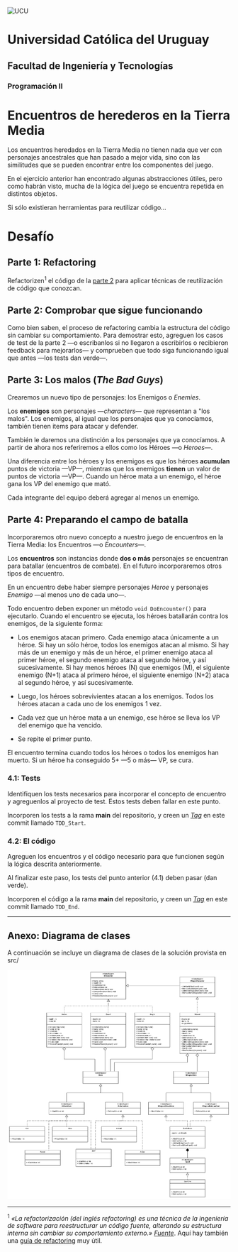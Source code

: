 <img alt="UCU" src="https://www.ucu.edu.uy/plantillas/images/logo_ucu.svg"
width="150"/>

# Universidad Católica del Uruguay

## Facultad de Ingeniería y Tecnologías

### Programación II

# Encuentros de herederos en la Tierra Media

Los encuentros heredados en la Tierra Media no tienen nada que ver con
personajes ancestrales que han pasado a mejor vida, sino con las similitudes que
se pueden encontrar entre los componentes del juego.

En el ejercicio anterior han encontrado algunas abstracciones útiles, pero como
habrán visto, mucha de la lógica del juego se encuentra repetida en distintos
objetos.

Si sólo existieran herramientas para reutilizar código...

# Desafío

## Parte 1: Refactoring

Refactorizen<sup>1</sup> el código de la [parte
2](https://github.com/ucudal/PII_RoleplayGame_2_Start) para aplicar técnicas de
reutilización de código que conozcan.

## Parte 2: Comprobar que sigue funcionando

Como bien saben, el proceso de refactoring cambia la estructura del código sin
cambiar su comportamiento. Para demostrar esto, agreguen los casos de test de la
parte 2 —o escribanlos si no llegaron a escribirlos o recibieron feedback para
mejorarlos— y comprueben que todo siga funcionando igual que antes —los tests
dan verde—.

## Parte 3: Los malos (_The Bad Guys_)

Crearemos un nuevo tipo de personajes: los Enemigos o _Enemies_.

Los **enemigos** son personajes —_characters_— que representan a "los malos".
Los enemigos, al igual que los personajes que ya conocíamos, también tienen
items para atacar y defender.

También le daremos una distinción a los personajes que ya conocíamos. A partir
de ahora nos referiremos a ellos como los Héroes —o _Heroes_—.

Una diferencia entre los héroes y los enemigos es que los héroes **acumulan**
puntos de victoria —VP—, mientras que los enemigos **tienen** un valor de puntos
de victoria —VP—. Cuando un héroe mata a un enemigo, el héroe gana los VP del
enemigo que mató.

Cada integrante del equipo deberá agregar al menos un enemigo.

## Parte 4: Preparando el campo de batalla

Incorporaremos otro nuevo concepto a nuestro juego de encuentros en la Tierra
Media: los Encuentros —o _Encounters_—.

Los **encuentros** son instancias donde **dos o más** personajes se encuentran
para batallar (encuentros de combate). En el futuro incorporaremos otros tipos
de encuentro.

En un encuentro debe haber siempre personajes _Heroe_ y personajes _Enemigo_ —al
menos uno de cada uno—.

Todo encuentro deben exponer un método `void DoEncounter()` para ejecutarlo.
Cuando el encuentro se ejecuta, los héroes batallarán contra los enemigos, de la
siguiente forma:

- Los enemigos atacan primero. Cada enemigo ataca únicamente a un héroe. Si hay
  un sólo héroe, todos los enemigos atacan al mismo. Si hay más de un enemigo y
  más de un héroe, el primer enemigo ataca al primer héroe, el segundo enemigo
  ataca al segundo héroe, y así sucesivamente. Si hay menos héroes (N) que
  enemigos (M), el siguiente enemigo (N+1) ataca al primero héroe, el siguiente
  enemigo (N+2) ataca al segundo héroe, y así sucesivamente.

- Luego, los héroes sobrevivientes atacan a los enemigos. Todos los héroes
  atacan a cada uno de los enemigos 1 vez.

- Cada vez que un héroe mata a un enemigo, ese héroe se lleva los VP del enemigo
  que ha vencido.

- Se repite el primer punto.

El encuentro termina cuando todos los héroes o todos los enemigos han muerto. Si
un héroe ha conseguido 5+ —5 o más— VP, se cura.

### 4.1: Tests

Identifiquen los tests necesarios para incorporar el concepto de encuentro y
agreguenlos al proyecto de test. Estos tests deben fallar en este punto.

Incorporen los tests a la rama **main** del repositorio, y creen un
[_Tag_](https://git-scm.com/book/en/v2/Git-Basics-Tagging) en este commit
llamado `TDD_Start`.

### 4.2: El código

Agreguen los encuentros y el código necesario para que funcionen según la lógica
descrita anteriormente.

Al finalizar este paso, los tests del punto anterior (4.1) deben pasar (dan
verde).

Incorporen el código a la rama **main** del repositorio, y creen un
[_Tag_](https://git-scm.com/book/en/v2/Git-Basics-Tagging) en este commit
llamado `TDD_End`.

*******

## Anexo: Diagrama de clases

A continuación se incluye un diagrama de clases de la solución provista en src/

![Class Diagram](./docs/ClassDiagram.svg)


*******

<sup>1</sup> _«La refactorización (del inglés refactoring) es una técnica de la
ingeniería de software para reestructurar un código fuente, alterando su
estructura interna sin cambiar su comportamiento externo.»
[Fuente](https://es.wikipedia.org/wiki/Refactorizaci%C3%B3n)_. Aquí hay también
una [guía de refactoring](https://refactoring.com/catalog/) muy útil.

